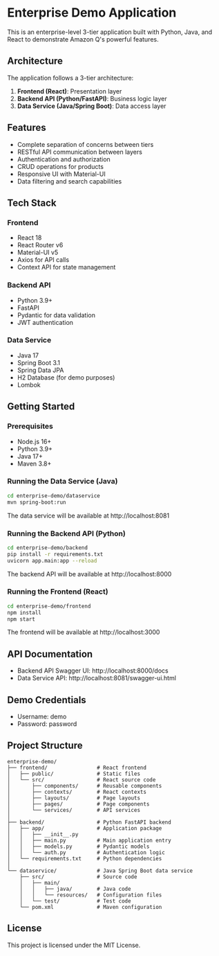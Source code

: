 # Enterprise Demo Application

This is an enterprise-level 3-tier application built with Python, Java, and React to demonstrate Amazon Q's powerful features.

## Architecture

The application follows a 3-tier architecture:

1. **Frontend (React)**: Presentation layer
2. **Backend API (Python/FastAPI)**: Business logic layer
3. **Data Service (Java/Spring Boot)**: Data access layer

## Features

- Complete separation of concerns between tiers
- RESTful API communication between layers
- Authentication and authorization
- CRUD operations for products
- Responsive UI with Material-UI
- Data filtering and search capabilities

## Tech Stack

### Frontend
- React 18
- React Router v6
- Material-UI v5
- Axios for API calls
- Context API for state management

### Backend API
- Python 3.9+
- FastAPI
- Pydantic for data validation
- JWT authentication

### Data Service
- Java 17
- Spring Boot 3.1
- Spring Data JPA
- H2 Database (for demo purposes)
- Lombok

## Getting Started

### Prerequisites
- Node.js 16+
- Python 3.9+
- Java 17+
- Maven 3.8+

### Running the Data Service (Java)

```bash
cd enterprise-demo/dataservice
mvn spring-boot:run
```

The data service will be available at http://localhost:8081

### Running the Backend API (Python)

```bash
cd enterprise-demo/backend
pip install -r requirements.txt
uvicorn app.main:app --reload
```

The backend API will be available at http://localhost:8000

### Running the Frontend (React)

```bash
cd enterprise-demo/frontend
npm install
npm start
```

The frontend will be available at http://localhost:3000

## API Documentation

- Backend API Swagger UI: http://localhost:8000/docs
- Data Service API: http://localhost:8081/swagger-ui.html

## Demo Credentials

- Username: demo
- Password: password

## Project Structure

```
enterprise-demo/
├── frontend/                # React frontend
│   ├── public/              # Static files
│   └── src/                 # React source code
│       ├── components/      # Reusable components
│       ├── contexts/        # React contexts
│       ├── layouts/         # Page layouts
│       ├── pages/           # Page components
│       └── services/        # API services
│
├── backend/                 # Python FastAPI backend
│   ├── app/                 # Application package
│   │   ├── __init__.py
│   │   ├── main.py          # Main application entry
│   │   ├── models.py        # Pydantic models
│   │   └── auth.py          # Authentication logic
│   └── requirements.txt     # Python dependencies
│
└── dataservice/             # Java Spring Boot data service
    ├── src/                 # Source code
    │   ├── main/
    │   │   ├── java/        # Java code
    │   │   └── resources/   # Configuration files
    │   └── test/            # Test code
    └── pom.xml              # Maven configuration
```

## License

This project is licensed under the MIT License.
